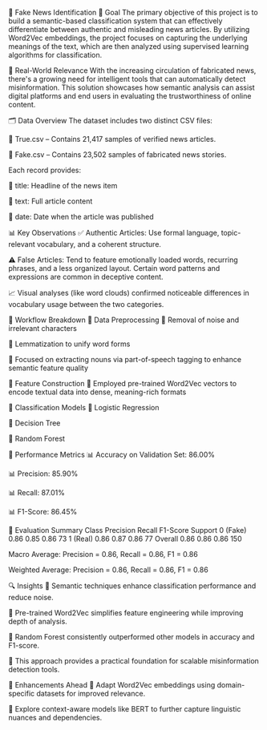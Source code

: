 📘 Fake News Identification
🎯 Goal
The primary objective of this project is to build a semantic-based classification system that can effectively differentiate between authentic and misleading news articles. By utilizing Word2Vec embeddings, the project focuses on capturing the underlying meanings of the text, which are then analyzed using supervised learning algorithms for classification.

🏢 Real-World Relevance
With the increasing circulation of fabricated news, there's a growing need for intelligent tools that can automatically detect misinformation. This solution showcases how semantic analysis can assist digital platforms and end users in evaluating the trustworthiness of online content.

🗂️ Data Overview
The dataset includes two distinct CSV files:

🔹 True.csv – Contains 21,417 samples of verified news articles.

🔹 Fake.csv – Contains 23,502 samples of fabricated news stories.

Each record provides:

📌 title: Headline of the news item

📌 text: Full article content

📌 date: Date when the article was published

📊 Key Observations
✅ Authentic Articles: Use formal language, topic-relevant vocabulary, and a coherent structure.

⚠️ False Articles: Tend to feature emotionally loaded words, recurring phrases, and a less organized layout. Certain word patterns and expressions are common in deceptive content.

📈 Visual analyses (like word clouds) confirmed noticeable differences in vocabulary usage between the two categories.

🔧 Workflow Breakdown
🧹 Data Preprocessing
🔹 Removal of noise and irrelevant characters

🔹 Lemmatization to unify word forms

🔹 Focused on extracting nouns via part-of-speech tagging to enhance semantic feature quality

🧠 Feature Construction
🔹 Employed pre-trained Word2Vec vectors to encode textual data into dense, meaning-rich formats

🧪 Classification Models
🔹 Logistic Regression

🔹 Decision Tree

🔹 Random Forest

📐 Performance Metrics
📊 Accuracy on Validation Set: 86.00%

📊 Precision: 85.90%

📊 Recall: 87.01%

📊 F1-Score: 86.45%

📄 Evaluation Summary
Class	Precision	Recall	F1-Score	Support
0 (Fake)	0.86	0.85	0.86	73
1 (Real)	0.86	0.87	0.86	77
Overall	0.86	0.86	0.86	150

Macro Average: Precision = 0.86, Recall = 0.86, F1 = 0.86

Weighted Average: Precision = 0.86, Recall = 0.86, F1 = 0.86

🔍 Insights
🔹 Semantic techniques enhance classification performance and reduce noise.

🔹 Pre-trained Word2Vec simplifies feature engineering while improving depth of analysis.

🔹 Random Forest consistently outperformed other models in accuracy and F1-score.

🔹 This approach provides a practical foundation for scalable misinformation detection tools.

🔮 Enhancements Ahead
🔹 Adapt Word2Vec embeddings using domain-specific datasets for improved relevance.

🔹 Explore context-aware models like BERT to further capture linguistic nuances and dependencies.

